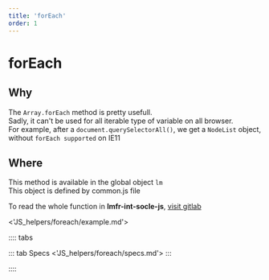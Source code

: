 ```yaml
---
title: 'forEach'
order: 1
---
```


# forEach

## Why
The `Array.forEach` method is pretty usefull.  
Sadly, it can't be used for all iterable type of variable on all browser.  
For example, after a `document.querySelectorAll()`, we get a `NodeList` object, without `forEach supported` on IE11

## Where
This method is available in the global object `lm`  
This object is defined by common.js file

To read the whole function in **lmfr-int-socle-js**, 
[visit gitlab](http://gitlab-xnet.fr.corp.leroymerlin.com/fr-lm-internet-refonte/lmfr-int-socle-js/blob/master/assets/commons/_foreach.js)

<'JS_helpers/foreach/example.md'>

:::: tabs

::: tab Specs
<'JS_helpers/foreach/specs.md'>
:::

::::